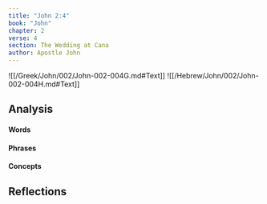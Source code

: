 ```yaml
---
title: "John 2:4"
book: "John"
chapter: 2
verse: 4
section: The Wedding at Cana
author: Apostle John
---
```

![[/Greek/John/002/John-002-004G.md#Text]]
![[/Hebrew/John/002/John-002-004H.md#Text]]

## Analysis

#### Words

#### Phrases

#### Concepts

## Reflections
